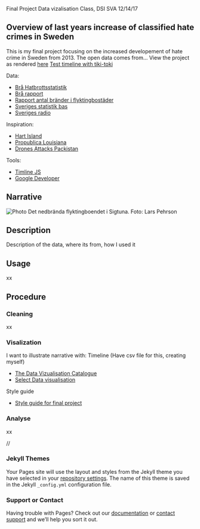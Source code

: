Final Project
Data vizalisation Class, DSI SVA
12/14/17

## Overview of last years increase of classified hate crimes in Sweden

This is my final project focusing on the increased developement of hate crime in Sweden from 2013. 
The open data comes from...
View the project as rendered [here](https://sofialauren.github.io/Final-Project/)
[Test timeline with tiki-toki](https://www.tiki-toki.com/timeline/entry/953280/Fires-at-asylum-homes/)

Data:
* [Brå Hatbrottsstatistik](https://www.bra.se/brott-och-statistik/statistiska-undersokningar/hatbrottsstatistik.html)
* [Brå rapport](https://www.bra.se/download/18.3c6dfe1e15691e1603eb65e3/1474958157817/2016_15_Hatbrott_2015.pdf)
* [Rapport antal bränder i flyktingbostäder](https://www.msb.se/Upload/Kunskapsbank/Olycksundersokningar_ovrigt/Lagesbeskrivning_kring_brander_i_flyktingboenden_2012-2016.pdf)
* [Sveriges statistik bas](http://www.statistikdatabasen.scb.se/pxweb/sv/ssd/START__ME__ME0104__ME0104C/?rxid=d3d03ba0-9be5-4c66-9838-ffee7e72be58)
* [Sveriges radio](http://sverigesradio.se/sida/artikel.aspx?programid=83&artikel=6283376#vilhelmina)

Inspiration:
* [Hart Island](https://www.hartisland.net/burial_records/map)
* [Propublica Louisiana](http://projects.propublica.org/louisiana/)
* [Drones Attacks Packistan](http://drones.pitchinteractive.com/)

Tools:
* [Timline JS](https://timeline.knightlab.com/)
* [Google Developer](https://google-developers.appspot.com/chart/interactive/docs/gallery/timeline)

## Narrative
![Photo](https://i.imgur.com/cl1uJVR.jpg) Det nedbrända flyktingboendet i Sigtuna. Foto: Lars Pehrson

## Description
Description of the data, where its from, how I used it

## Usage
xx

## Procedure 

### Cleaning
xx

### Visalization
I want to illustrate narrative with:
Timeline (Have csv file for this, creating myself)

* [The Data Vizualisation Catalogue](https://datavizcatalogue.com/)
* [Select Data visualisation](http://selection.datavisualization.ch/)

Style guide
* [Style guide for final project](https://docs.google.com/presentation/d/1HL4apfugezWc4-l2O0Kdm9mZONv9z3Lseq1X8V0as9M/edit#slide=id.p)

### Analyse
xx

//

### Jekyll Themes

Your Pages site will use the layout and styles from the Jekyll theme you have selected in your [repository settings](https://github.com/sofialauren/Fake-final/settings). The name of this theme is saved in the Jekyll `_config.yml` configuration file.

### Support or Contact

Having trouble with Pages? Check out our [documentation](https://help.github.com/categories/github-pages-basics/) or [contact support](https://github.com/contact) and we’ll help you sort it out.
